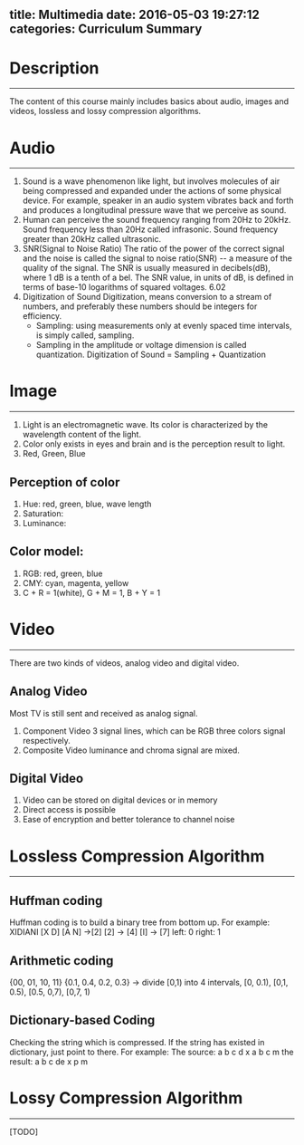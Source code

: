 title: Multimedia
date: 2016-05-03 19:27:12
categories: Curriculum Summary
---

# Description
---
The content of this course mainly includes basics about audio, images and videos, lossless and lossy compression algorithms.

# Audio
---
1. Sound is a wave phenomenon like light, but involves molecules of air being compressed and expanded under the actions of some physical device. For example, speaker in an audio system vibrates back and forth and produces a longitudinal pressure wave that we perceive as sound.
2. Human can perceive the sound frequency ranging from 20Hz to 20kHz. Sound frequency less than 20Hz called infrasonic. Sound frequency greater than 20kHz called ultrasonic.
3. SNR(Signal to Noise Ratio)
	The ratio of the power of the correct signal and the noise is called the signal to noise ratio(SNR) -- a measure of the quality of the signal.
	The SNR is usually measured in decibels(dB), where 1 dB is a tenth of a bel. The SNR value, in units of dB, is defined in terms of base-10 logarithms of squared voltages. 6.02
4. Digitization of Sound
	Digitization, means conversion to a stream of numbers, and preferably these numbers should be integers for efficiency.
	- Sampling: using measurements only at evenly spaced time intervals, is simply called, sampling.
	- Sampling in the amplitude or voltage dimension is called quantization.
	Digitization of Sound = Sampling + Quantization

# Image
---
1. Light is an electromagnetic wave. Its color is characterized by the wavelength content of the light.
2. Color only exists in eyes and brain and is the perception result to light.
3. Red, Green, Blue

## Perception of color
1. Hue: red, green, blue, wave length
2. Saturation: 
3. Luminance:

## Color model:
1. RGB: red, green, blue
2. CMY: cyan, magenta, yellow
3. C + R = 1(white), G + M = 1, B + Y = 1

# Video
---
There are two kinds of videos, analog video and digital video.

## Analog Video
Most TV is still sent and received as analog signal.
1. Component Video
3 signal lines, which can be RGB three colors signal respectively.
2. Composite Video
luminance and chroma signal are mixed.

## Digital Video
1. Video can be stored on digital devices or in memory
2. Direct access is possible
3. Ease of encryption and better tolerance to channel noise

# Lossless Compression Algorithm
---
## Huffman coding
Huffman coding is to build a binary tree from bottom up. For example:
XIDIANI
[X D] [A N] ->[2] [2] -> [4] [I] -> [7]
left: 0 right: 1

## Arithmetic coding
{00, 01, 10, 11} {0.1, 0.4, 0.2, 0.3} -> divide [0,1) into 4 intervals, [0, 0.1), [0,1, 0.5), [0.5, 0,7), [0,7, 1)

## Dictionary-based Coding
Checking the string which is compressed. If the string has existed in dictionary, just point to there.
For example:
The source: a b c d x a b c m 
the result: a b c de x p m

# Lossy Compression Algorithm
---
[TODO]
